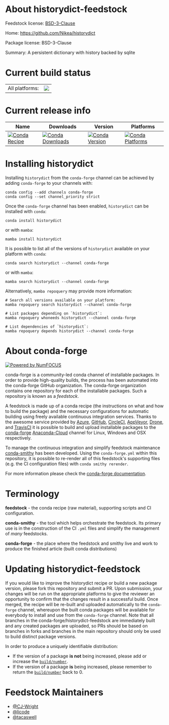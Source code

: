 About historydict-feedstock
===========================

Feedstock license: [BSD-3-Clause](https://github.com/conda-forge/historydict-feedstock/blob/main/LICENSE.txt)

Home: https://github.com/Nikea/historydict

Package license: BSD-3-Clause

Summary: A persistent dictionary with history backed by sqlite

Current build status
====================


<table><tr><td>All platforms:</td>
    <td>
      <a href="https://dev.azure.com/conda-forge/feedstock-builds/_build/latest?definitionId=4665&branchName=main">
        <img src="https://dev.azure.com/conda-forge/feedstock-builds/_apis/build/status/historydict-feedstock?branchName=main">
      </a>
    </td>
  </tr>
</table>

Current release info
====================

| Name | Downloads | Version | Platforms |
| --- | --- | --- | --- |
| [![Conda Recipe](https://img.shields.io/badge/recipe-historydict-green.svg)](https://anaconda.org/conda-forge/historydict) | [![Conda Downloads](https://img.shields.io/conda/dn/conda-forge/historydict.svg)](https://anaconda.org/conda-forge/historydict) | [![Conda Version](https://img.shields.io/conda/vn/conda-forge/historydict.svg)](https://anaconda.org/conda-forge/historydict) | [![Conda Platforms](https://img.shields.io/conda/pn/conda-forge/historydict.svg)](https://anaconda.org/conda-forge/historydict) |

Installing historydict
======================

Installing `historydict` from the `conda-forge` channel can be achieved by adding `conda-forge` to your channels with:

```
conda config --add channels conda-forge
conda config --set channel_priority strict
```

Once the `conda-forge` channel has been enabled, `historydict` can be installed with `conda`:

```
conda install historydict
```

or with `mamba`:

```
mamba install historydict
```

It is possible to list all of the versions of `historydict` available on your platform with `conda`:

```
conda search historydict --channel conda-forge
```

or with `mamba`:

```
mamba search historydict --channel conda-forge
```

Alternatively, `mamba repoquery` may provide more information:

```
# Search all versions available on your platform:
mamba repoquery search historydict --channel conda-forge

# List packages depending on `historydict`:
mamba repoquery whoneeds historydict --channel conda-forge

# List dependencies of `historydict`:
mamba repoquery depends historydict --channel conda-forge
```


About conda-forge
=================

[![Powered by
NumFOCUS](https://img.shields.io/badge/powered%20by-NumFOCUS-orange.svg?style=flat&colorA=E1523D&colorB=007D8A)](https://numfocus.org)

conda-forge is a community-led conda channel of installable packages.
In order to provide high-quality builds, the process has been automated into the
conda-forge GitHub organization. The conda-forge organization contains one repository
for each of the installable packages. Such a repository is known as a *feedstock*.

A feedstock is made up of a conda recipe (the instructions on what and how to build
the package) and the necessary configurations for automatic building using freely
available continuous integration services. Thanks to the awesome service provided by
[Azure](https://azure.microsoft.com/en-us/services/devops/), [GitHub](https://github.com/),
[CircleCI](https://circleci.com/), [AppVeyor](https://www.appveyor.com/),
[Drone](https://cloud.drone.io/welcome), and [TravisCI](https://travis-ci.com/)
it is possible to build and upload installable packages to the
[conda-forge](https://anaconda.org/conda-forge) [Anaconda-Cloud](https://anaconda.org/)
channel for Linux, Windows and OSX respectively.

To manage the continuous integration and simplify feedstock maintenance
[conda-smithy](https://github.com/conda-forge/conda-smithy) has been developed.
Using the ``conda-forge.yml`` within this repository, it is possible to re-render all of
this feedstock's supporting files (e.g. the CI configuration files) with ``conda smithy rerender``.

For more information please check the [conda-forge documentation](https://conda-forge.org/docs/).

Terminology
===========

**feedstock** - the conda recipe (raw material), supporting scripts and CI configuration.

**conda-smithy** - the tool which helps orchestrate the feedstock.
                   Its primary use is in the construction of the CI ``.yml`` files
                   and simplify the management of *many* feedstocks.

**conda-forge** - the place where the feedstock and smithy live and work to
                  produce the finished article (built conda distributions)


Updating historydict-feedstock
==============================

If you would like to improve the historydict recipe or build a new
package version, please fork this repository and submit a PR. Upon submission,
your changes will be run on the appropriate platforms to give the reviewer an
opportunity to confirm that the changes result in a successful build. Once
merged, the recipe will be re-built and uploaded automatically to the
`conda-forge` channel, whereupon the built conda packages will be available for
everybody to install and use from the `conda-forge` channel.
Note that all branches in the conda-forge/historydict-feedstock are
immediately built and any created packages are uploaded, so PRs should be based
on branches in forks and branches in the main repository should only be used to
build distinct package versions.

In order to produce a uniquely identifiable distribution:
 * If the version of a package **is not** being increased, please add or increase
   the [``build/number``](https://docs.conda.io/projects/conda-build/en/latest/resources/define-metadata.html#build-number-and-string).
 * If the version of a package **is** being increased, please remember to return
   the [``build/number``](https://docs.conda.io/projects/conda-build/en/latest/resources/define-metadata.html#build-number-and-string)
   back to 0.

Feedstock Maintainers
=====================

* [@CJ-Wright](https://github.com/CJ-Wright/)
* [@licode](https://github.com/licode/)
* [@tacaswell](https://github.com/tacaswell/)

